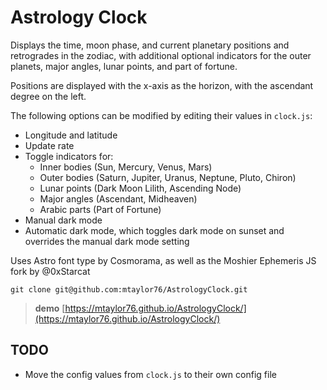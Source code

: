 # Astrology Clock

Displays the time, moon phase, and current planetary positions and retrogrades in the zodiac, with additional optional indicators for the outer planets, major angles, lunar points, and part of fortune.

Positions are displayed with the x-axis as the horizon, with the ascendant degree on the left.

The following options can be modified by editing their values in `clock.js`:

* Longitude and latitude
* Update rate
* Toggle indicators for:
    * Inner bodies (Sun, Mercury, Venus, Mars)
    * Outer bodies (Saturn, Jupiter, Uranus, Neptune, Pluto, Chiron)
    * Lunar points (Dark Moon Lilith, Ascending Node)
    * Major angles (Ascendant, Midheaven)
    * Arabic parts (Part of Fortune)
* Manual dark mode
* Automatic dark mode, which toggles dark mode on sunset and overrides the manual dark mode setting

Uses Astro font type by Cosmorama, as well as the Moshier Ephemeris JS fork by @0xStarcat

    git clone git@github.com:mtaylor76/AstrologyClock.git

>**demo** [https://mtaylor76.github.io/AstrologyClock/](https://mtaylor76.github.io/AstrologyClock/)

## TODO

* Move the config values from `clock.js` to their own config file
